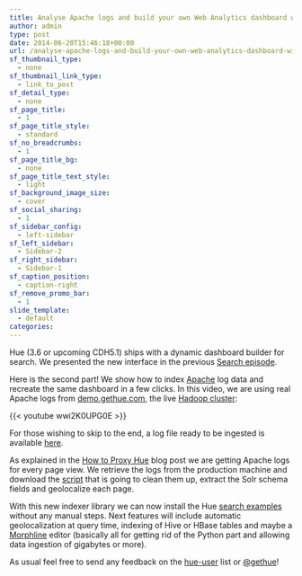 ```yaml
---
title: Analyse Apache logs and build your own Web Analytics dashboard with Hadoop and Solr
author: admin
type: post
date: 2014-06-20T15:46:18+00:00
url: /analyse-apache-logs-and-build-your-own-web-analytics-dashboard-with-hadoop-and-solr/
sf_thumbnail_type:
  - none
sf_thumbnail_link_type:
  - link_to_post
sf_detail_type:
  - none
sf_page_title:
  - 1
sf_page_title_style:
  - standard
sf_no_breadcrumbs:
  - 1
sf_page_title_bg:
  - none
sf_page_title_text_style:
  - light
sf_background_image_size:
  - cover
sf_social_sharing:
  - 1
sf_sidebar_config:
  - left-sidebar
sf_left_sidebar:
  - Sidebar-2
sf_right_sidebar:
  - Sidebar-1
sf_caption_position:
  - caption-right
sf_remove_promo_bar:
  - 1
slide_template:
  - default
categories:
---
```


Hue (3.6 or upcoming CDH5.1) ships with a dynamic dashboard builder for search. We presented the new interface in the previous <a href="https://gethue.com/hadoop-search-dynamic-search-dashboards-with-solr/" target="_blank" rel="noopener noreferrer">Search episode</a>.

Here is the second part! We show how to index [Apache][1] log data and recreate the same dashboard in a few clicks. In this video, we are using real Apache logs from [demo.gethue.com][2], the live [Hadoop cluster][3]:

{{< youtube wwi2K0UPG0E >}}

For those wishing to skip to the end, a log file ready to be ingested is available [here][4].

As explained in the [How to Proxy Hue][5] blog post we are getting Apache logs for every page view. We retrieve the logs from the production machine and download the [script][6] that is going to clean them up, extract the Solr schema fields and geolocalize each page.

With this new indexer library we can now install the Hue [search examples][7] without any manual steps. Next features will include automatic geolocalization at query time, indexing of Hive or HBase tables and maybe a [Morphline][8] editor (basically all for getting rid of the Python part and allowing data ingestion of gigabytes or more).

As usual feel free to send any feedback on the [hue-user][9] list or [@gethue][10]!

[1]: https://httpd.apache.org/
[2]: http://demo.gethue.com
[3]: https://gethue.com/hadoop-tutorial-how-to-create-a-real-hadoop-cluster-in-10-minutes/
[4]: https://raw.githubusercontent.com/cloudera/hue/master/apps/search/examples/collections/solr_configs_log_analytics_demo/index_data.csv
[5]: https://gethue.com/i-put-a-proxy-on-hue/
[6]: https://github.com/romainr/hadoop-tutorials-examples/tree/master/search/indexing
[7]: https://gethue.com/tutorial-live-demo-of-search-on-hadoop/
[8]: http://cloudera.github.io/cdk/docs/current/cdk-morphlines/index.html
[9]: http://groups.google.com/a/cloudera.org/group/hue-user
[10]: https://twitter.com/gethue
